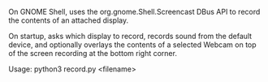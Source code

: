 On GNOME Shell, uses the org.gnome.Shell.Screencast DBus API to record the
contents of an attached display.

On startup, asks which display to record, records sound from the default device,
and optionally overlays the contents of a selected Webcam on top of the screen
recording at the bottom right corner.

Usage: python3 record.py &lt;filename&gt;
